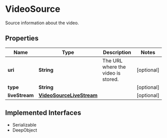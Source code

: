 

# VideoSource

Source information about the video.
## Properties

Name | Type | Description | Notes
------------ | ------------- | ------------- | -------------
**uri** | **String** | The URL where the video is stored. |  [optional]
**type** | **String** |  |  [optional]
**liveStream** | [**VideoSourceLiveStream**](VideoSourceLiveStream.md) |  |  [optional]


## Implemented Interfaces

* Serializable
* DeepObject


